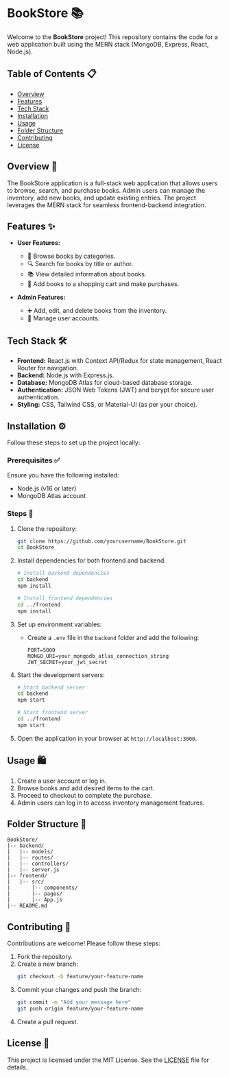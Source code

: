 # BookStore 📚

Welcome to the **BookStore** project! This repository contains the code for a web application built using the MERN stack (MongoDB, Express, React, Node.js).

## Table of Contents 📋

- [Overview](#overview)
- [Features](#features)
- [Tech Stack](#tech-stack)
- [Installation](#installation)
- [Usage](#usage)
- [Folder Structure](#folder-structure)
- [Contributing](#contributing)
- [License](#license)

## Overview 📝

The BookStore application is a full-stack web application that allows users to browse, search, and purchase books. Admin users can manage the inventory, add new books, and update existing entries. The project leverages the MERN stack for seamless frontend-backend integration.

## Features ✨

- **User Features:**
  - 📖 Browse books by categories.
  - 🔍 Search for books by title or author.
  - 📚 View detailed information about books.
  - 🛒 Add books to a shopping cart and make purchases.
  
- **Admin Features:**
  - ➕ Add, edit, and delete books from the inventory.
  - 👤 Manage user accounts.

## Tech Stack 🛠️

- **Frontend:** React.js with Context API/Redux for state management, React Router for navigation.
- **Backend:** Node.js with Express.js.
- **Database:** MongoDB Atlas for cloud-based database storage.
- **Authentication:** JSON Web Tokens (JWT) and bcrypt for secure user authentication.
- **Styling:** CSS, Tailwind CSS, or Material-UI (as per your choice).

## Installation ⚙️

Follow these steps to set up the project locally:

### Prerequisites ✅

Ensure you have the following installed:
- Node.js (v16 or later)
- MongoDB Atlas account

### Steps 🛑

1. Clone the repository:
   ```bash
   git clone https://github.com/yourusername/BookStore.git
   cd BookStore
   ```

2. Install dependencies for both frontend and backend:
   ```bash
   # Install backend dependencies
   cd backend
   npm install

   # Install frontend dependencies
   cd ../frontend
   npm install
   ```

3. Set up environment variables:
   - Create a `.env` file in the `backend` folder and add the following:
     ```env
     PORT=5000
     MONGO_URI=your_mongodb_atlas_connection_string
     JWT_SECRET=your_jwt_secret
     ```

4. Start the development servers:
   ```bash
   # Start backend server
   cd backend
   npm start

   # Start frontend server
   cd ../frontend
   npm start
   ```

5. Open the application in your browser at `http://localhost:3000`.

## Usage 🛍️

1. Create a user account or log in.
2. Browse books and add desired items to the cart.
3. Proceed to checkout to complete the purchase.
4. Admin users can log in to access inventory management features.

## Folder Structure 📂

```
BookStore/
|-- backend/
|   |-- models/
|   |-- routes/
|   |-- controllers/
|   |-- server.js
|-- frontend/
|   |-- src/
|       |-- components/
|       |-- pages/
|       |-- App.js
|-- README.md
```

## Contributing 🤝

Contributions are welcome! Please follow these steps:
1. Fork the repository.
2. Create a new branch:
   ```bash
   git checkout -b feature/your-feature-name
   ```
3. Commit your changes and push the branch:
   ```bash
   git commit -m "Add your message here"
   git push origin feature/your-feature-name
   ```
4. Create a pull request.

## License 📄

This project is licensed under the MIT License. See the [LICENSE](LICENSE) file for details.

